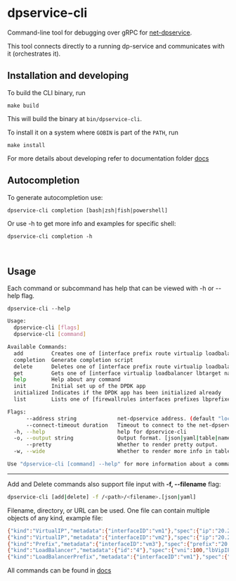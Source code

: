 # dpservice-cli

Command-line tool for debugging over gRPC for [net-dpservice](https://github.com/onmetal/net-dpservice).

This tool connects directly to a running dp-service and communicates with it (orchestrates it).
<br />

## Installation and developing

To build the CLI binary, run

```shell
make build
```

This will build the binary at `bin/dpservice-cli`.

To install it on a system where `GOBIN` is part of the `PATH`,
run

```shell
make install
```

For more details about developing refer to documentation folder [docs](/docs/development/README.md)
<br />

## Autocompletion

To generate autocompletion use:

```shell
dpservice-cli completion [bash|zsh|fish|powershell]
```

Or use -h to get more info and examples for specific shell:

```shell
dpservice-cli completion -h
```
<br />

## Usage

Each command or subcommand has help that can be viewed with -h or --help flag.
```shell
dpservice-cli --help
```
```bash
Usage:
  dpservice-cli [flags]
  dpservice-cli [command]

Available Commands:
  add         Creates one of [interface prefix route virtualip loadbalancer lbprefix lbtarget nat neighbornat firewallrule]
  completion  Generate completion script
  delete      Deletes one of [interface prefix route virtualip loadbalancer lbprefix lbtarget nat neighbornat firewallrule]
  get         Gets one of [interface virtualip loadbalancer lbtarget nat natinfo firewallrule]
  help        Help about any command
  init        Initial set up of the DPDK app
  initialized Indicates if the DPDK app has been initialized already
  list        Lists one of [firewallrules interfaces prefixes lbprefixes routes]

Flags:
      --address string             net-dpservice address. (default "localhost:1337")
      --connect-timeout duration   Timeout to connect to the net-dpservice. (default 4s)
  -h, --help                       help for dpservice-cli
  -o, --output string              Output format. [json|yaml|table|name]
      --pretty                     Whether to render pretty output.
  -w, --wide                       Whether to render more info in table output.

Use "dpservice-cli [command] --help" for more information about a command.
```
---
Add and Delete commands also support file input with **-f, --filename** flag:
```bash
dpservice-cli [add|delete] -f /<path>/<filename>.[json|yaml]
```
Filename, directory, or URL can be used.
One file can contain multiple objects of any kind, example file:
```bash
{"kind":"VirtualIP","metadata":{"interfaceID":"vm1"},"spec":{"ip":"20.20.20.20"}}
{"kind":"VirtualIP","metadata":{"interfaceID":"vm2"},"spec":{"ip":"20.20.20.21"}}
{"kind":"Prefix","metadata":{"interfaceID":"vm3"},"spec":{"prefix":"20.20.20.0/24"}}
{"kind":"LoadBalancer","metadata":{"id":"4"},"spec":{"vni":100,"lbVipIP":"10.20.30.40","lbports":[{"protocol":6,"port":443},{"protocol":17,"port":53}]}}
{"kind":"LoadBalancerPrefix","metadata":{"interfaceID":"vm1"},"spec":{"prefix":"10.10.10.0/24"}}
```

All commands can be found in [docs](/docs/commands/dpservice-cli.md)

<br />
